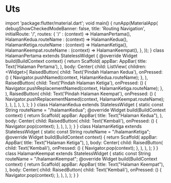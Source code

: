 # Uts
import 'package:flutter/material.dart';  void main() {   runApp(MaterialApp(     debugShowCheckedModeBanner: false,     title: 'Routing Navigation',     initialRoute: '/',     routes: {       '/' : (context) => HalamanPertama(),       HalamanKedua.routeName : (context) => HalamanKedua(),       HalamanKetiga.routeName : (context) => HalamanKetiga(),       HalamanKeempat.routeName : (context) => HalamanKeempat(),     },   )); }  class HalamanPertama extends StatelessWidget {   @override   Widget build(BuildContext context) {     return Scaffold(       appBar: AppBar(         title: Text('Halaman Pertama'),       ),       body: Center(         child: ListView(           children: &lt;Widget>[             RaisedButton(               child: Text('Pindah Halaman Kedua'),               onPressed: () {                 Navigator.pushNamed(context, HalamanKedua.routeName);               },             ),             RaisedButton(               child: Text('Pindah Halaman Ketiga'),               onPressed: () {                 Navigator.pushReplacementNamed(context, HalamanKetiga.routeName);               },             ),             RaisedButton(               child: Text('Pindah Halaman Keempat'),               onPressed: () {                 Navigator.pushReplacementNamed(context, HalamanKeempat.routeName);               },             ),           ],         ),       ),     );   } }  class HalamanKedua extends StatelessWidget {   static const String routeName = "/halamanKedua";   @override   Widget build(BuildContext context) {     return Scaffold(       appBar: AppBar(         title: Text("Halaman Kedua"),       ),       body: Center(         child: RaisedButton(           child: Text('Kembali'),           onPressed: () {             Navigator.pop(context);           },         ),       ),     );   } }  class HalamanKetiga extends StatelessWidget {   static const String routeName = "/halamanKetiga";   @override   Widget build(BuildContext context) {     return Scaffold(       appBar: AppBar(         title: Text("Halaman Ketiga"),       ),       body: Center(         child: RaisedButton(           child: Text('Kembali'),           onPressed: () {             Navigator.pop(context);           },         ),       ),     );   } }  class HalamanKeempat extends StatelessWidget {   static const String routeName = "/halamanKeempat";   @override   Widget build(BuildContext context) {     return Scaffold(       appBar: AppBar(         title: Text("Halaman Keempat"),       ),       body: Center(         child: RaisedButton(           child: Text('Kembali'),           onPressed: () {             Navigator.pop(context);           },         ),       ),     );   } }
